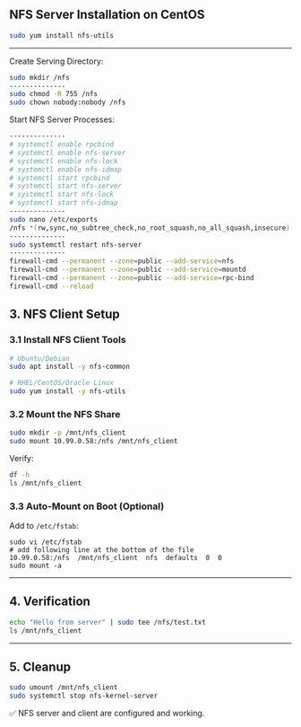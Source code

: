 
NFS Server Installation on CentOS
--------------
```bash
sudo yum install nfs-utils
```
--------------
Create Serving Directory:
```bash
sudo mkdir /nfs
--------------
sudo chmod -R 755 /nfs
sudo chown nobody:nobody /nfs
```
Start NFS Server Processes:
```bash
--------------
# systemctl enable rpcbind
# systemctl enable nfs-server
# systemctl enable nfs-lock
# systemctl enable nfs-idmap
# systemctl start rpcbind
# systemctl start nfs-server
# systemctl start nfs-lock
# systemctl start nfs-idmap
--------------
sudo nano /etc/exports
/nfs *(rw,sync,no_subtree_check,no_root_squash,no_all_squash,insecure)
--------------
sudo systemctl restart nfs-server
--------------
firewall-cmd --permanent --zone=public --add-service=nfs
firewall-cmd --permanent --zone=public --add-service=mountd
firewall-cmd --permanent --zone=public --add-service=rpc-bind
firewall-cmd --reload
```
## 3. NFS Client Setup

### 3.1 Install NFS Client Tools
```bash
# Ubuntu/Debian
sudo apt install -y nfs-common

# RHEL/CentOS/Oracle Linux
sudo yum install -y nfs-utils
```

### 3.2 Mount the NFS Share
```bash
sudo mkdir -p /mnt/nfs_client
sudo mount 10.99.0.58:/nfs /mnt/nfs_client
```
Verify:
```bash
df -h
ls /mnt/nfs_client
```

### 3.3 Auto-Mount on Boot (Optional)
Add to `/etc/fstab`:
```
sudo vi /etc/fstab
# add following line at the bottom of the file
10.99.0.58:/nfs  /mnt/nfs_client  nfs  defaults  0  0
sudo mount -a
```

---

## 4. Verification
```bash
echo "Hello from server" | sudo tee /nfs/test.txt
ls /mnt/nfs_client
```

---

## 5. Cleanup
```bash
sudo umount /mnt/nfs_client
sudo systemctl stop nfs-kernel-server
```

✅ NFS server and client are configured and working.
